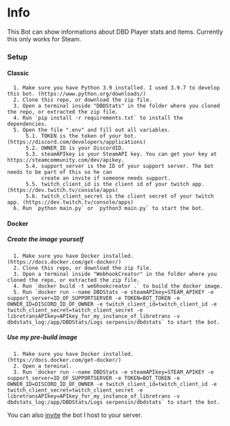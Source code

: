 # Info

This Bot can show informations about DBD Player stats and items.
Currently this only works for Steam.

### Setup

#### Classic
      1. Make sure you have Python 3.9 installed. I used 3.9.7 to develop this bot. (https://www.python.org/downloads/)
      2. Clone this repo, or download the zip file.
      3. Open a terminal inside "DBDStats" in the folder where you cloned the repo, or extracted the zip file.
      4. Run `pip install -r requirements.txt` to install the dependencies.
      5. Open the file ".env" and fill out all variables.
          5.1. TOKEN is the token of your bot. (https://discord.com/developers/applications)
          5.2. OWNER_ID is your DiscordID.
          5.3. steamAPIkey is your SteamAPI key. You can get your key at https://steamcommunity.com/dev/apikey.
          5.4. support_server is the ID of your support server. The bot needs to be part of this so he can  
               create an invite if someone needs support.
          5.5. twitch_client_id is the client id of your twitch app. (https://dev.twitch.tv/console/apps)
          5.6. twitch_client_secret is the client secret of your twitch app. (https://dev.twitch.tv/console/apps)
      6. Run `python main.py` or `python3 main.py` to start the bot.

#### Docker
##### Create the image yourself
      1. Make sure you have Docker installed. (https://docs.docker.com/get-docker/)
      2. Clone this repo, or download the zip file.
      3. Open a terminal inside "WebhookCreator" in the folder where you cloned the repo, or extracted the zip file.
      4. Run `docker build -t webhookcreator .` to build the docker image.
      5. Run `docker run --name DBDStats -e steamAPIkey=STEAM_APIKEY -e support_server=ID_OF_SUPPORTSERVER -e TOKEN=BOT_TOKEN -e OWNER_ID=DISCORD_ID_OF_OWNER -e twitch_client_id=twitch_client_id -e twitch_client_secret=twitch_client_secret -e libretransAPIkey=APIkey_for_my_instance_of_libretrans -v dbdstats_log:/app/DBDStats/Logs serpensin/dbdstats` to start the bot.
##### Use my pre-build image
      1. Make sure you have Docker installed. (https://docs.docker.com/get-docker/)
      2. Open a terminal.
      3. Run `docker run --name DBDStats -e steamAPIkey=STEAM_APIKEY -e support_server=ID_OF_SUPPORTSERVER -e TOKEN=BOT_TOKEN -e OWNER_ID=DISCORD_ID_OF_OWNER -e twitch_client_id=twitch_client_id -e twitch_client_secret=twitch_client_secret -e libretransAPIkey=APIkey_for_my_instance_of_libretrans -v dbdstats_log:/app/DBDStats/Logs serpensin/dbdstats` to start the bot.

You can also [invite](https://discord.com/api/oauth2/authorize?client_id=1030163127926542400&permissions=137506506753&scope=bot%20applications.commands) the bot I host to your server.

